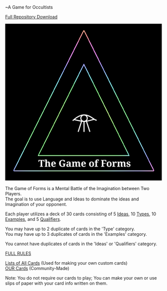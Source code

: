 ~A Game for Occultists  

[Full Repository Download](https://github.com/Az-Neter/The-Game-of-Forms/archive/refs/heads/main.zip)

![Logo](https://github.com/Az-Neter/The-Game-of-Forms/blob/main/Logos/Logo.png?raw=true)

The Game of Forms is a Mental Battle of the Imagination between Two Players.  
The goal is to use Language and Ideas to dominate the ideas and Imagination of your opponent.

Each player utilizes a deck of 30 cards consisting of 5 [Ideas](https://github.com/Az-Neter/The-Game-of-Forms/blob/main/Lists/Ideas.md), 10 [Types](https://github.com/Az-Neter/The-Game-of-Forms/blob/main/Lists/Types.md), 10 [Examples](https://github.com/Az-Neter/The-Game-of-Forms/blob/main/Lists/Examples.md), and 5 [Qualifiers](https://github.com/Az-Neter/The-Game-of-Forms/blob/main/Lists/Qualifiers.md).  

You may have up to 2 duplicate of cards in the 'Type' category.  
You may have up to 3 duplicates of cards in the 'Examples' category.

You cannot have duplicates of cards in the 'Ideas' or 'Qualifiers' category.  
 
 
 [FULL RULES](https://github.com/Az-Neter/The-Game-of-Forms/blob/main/Rules/Rules_v1.pdf)  
 
  
 [Lists of All Cards](https://github.com/Az-Neter/The-Game-of-Forms/tree/main/Lists) (Used for making your own custom cards)  
 [OUR Cards](https://github.com/Az-Neter/The-Game-of-Forms/tree/main/Cards) (Community-Made)   
   
   Note: You do not require our cards to play; You can make your own or use slips of paper with your card info written on them.
